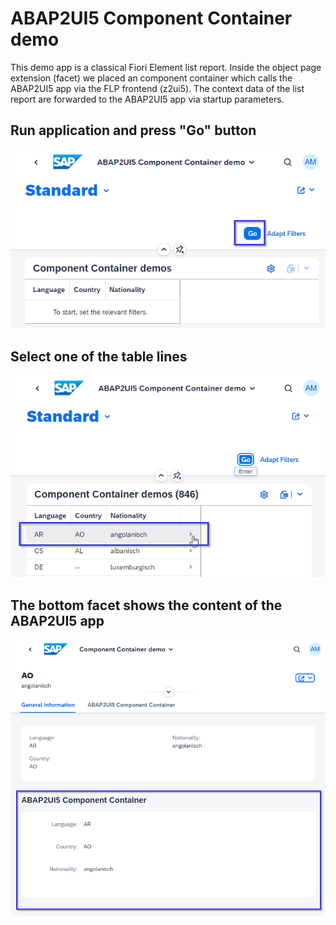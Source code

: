 # ABAP2UI5 Component Container demo
This demo app is a classical Fiori Element list report. Inside the object page extension (facet) we placed an component container which calls the ABAP2UI5 app via the FLP frontend (z2ui5).
The context data of the list report are forwarded to the ABAP2UI5 app via startup parameters.
  
## Run application and press "Go" button
![z2ui51](./img/abap2ui5_comp_cont1.png)

## Select one of the table lines
![z2ui52](./img/abap2ui5_comp_cont2.png)

## The bottom facet shows the content of the ABAP2UI5 app
![z2ui53](./img/abap2ui5_comp_cont3.png)
